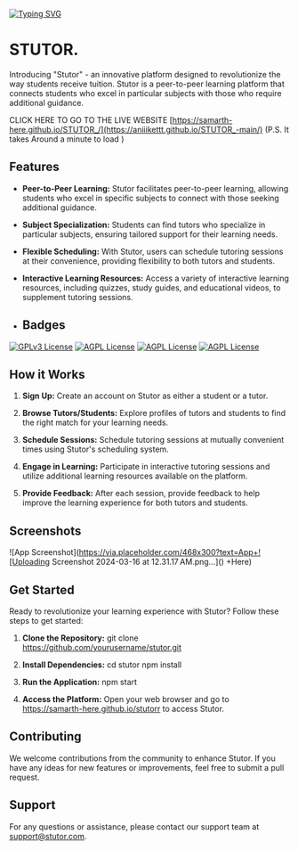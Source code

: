 [![Typing SVG](https://readme-typing-svg.demolab.com/?lines=Introducing+"Stutor";An+Innovative+Platform+Designed;Revolutionizing+The+Way+Of+Tuitions)](https://git.io/typing-svg)

# STUTOR.

Introducing "Stutor" - an innovative platform designed to revolutionize the way students receive tuition. Stutor is a peer-to-peer learning platform that connects students who excel in particular subjects with those who require additional guidance.

CLICK HERE TO GO TO THE LIVE WEBSITE [https://samarth-here.github.io/STUTOR_/](https://aniiikettt.github.io/STUTOR_-main/)
(P.S. It takes Around a minute to load )

## Features

- **Peer-to-Peer Learning:** Stutor facilitates peer-to-peer learning, allowing students who excel in specific subjects to connect with those seeking additional guidance.
  
- **Subject Specialization:** Students can find tutors who specialize in particular subjects, ensuring tailored support for their learning needs.

- **Flexible Scheduling:** With Stutor, users can schedule tutoring sessions at their convenience, providing flexibility to both tutors and students.

- **Interactive Learning Resources:** Access a variety of interactive learning resources, including quizzes, study guides, and educational videos, to supplement tutoring sessions.

- ## Badges



[![GPLv3 License](https://img.shields.io/badge/CSS-Style-blue.svg)](https://opensource.org/licenses/)
[![AGPL License](https://img.shields.io/badge/HTML5-WebDev-green.svg)](http://www.gnu.org/licenses/agpl-3.0)
[![AGPL License](https://img.shields.io/badge/JavaScript-Backend-Orange.svg)](http://www.gnu.org/licenses/agpl-3.0)
[![AGPL License](https://img.shields.io/badge/Data-LocalStorage-purple.svg)](http://www.gnu.org/licenses/agpl-3.0)


## How it Works

1. **Sign Up:** Create an account on Stutor as either a student or a tutor.
   
2. **Browse Tutors/Students:** Explore profiles of tutors and students to find the right match for your learning needs.
   
3. **Schedule Sessions:** Schedule tutoring sessions at mutually convenient times using Stutor's scheduling system.
   
4. **Engage in Learning:** Participate in interactive tutoring sessions and utilize additional learning resources available on the platform.
   
5. **Provide Feedback:** After each session, provide feedback to help improve the learning experience for both tutors and students.

## Screenshots

![App Screenshot](https://via.placeholder.com/468x300?text=App+![Uploading Screenshot 2024-03-16 at 12.31.17 AM.png…]()
+Here)
## Get Started

Ready to revolutionize your learning experience with Stutor? Follow these steps to get started:

1. **Clone the Repository:**
git clone https://github.com/yourusername/stutor.git


2. **Install Dependencies:**
cd stutor
npm install

3. **Run the Application:**
npm start


4. **Access the Platform:**
Open your web browser and go to https://samarth-here.github.io/stutorr to access Stutor.

## Contributing

We welcome contributions from the community to enhance Stutor. If you have any ideas for new features or improvements, feel free to submit a pull request.

## Support

For any questions or assistance, please contact our support team at [support@stutor.com](mailto:support@stutor.com).
